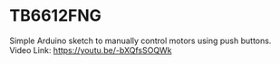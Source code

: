 # TB6612FNG
Simple Arduino sketch to manually control motors using push buttons.
Video Link: https://youtu.be/-bXQfsSOQWk
